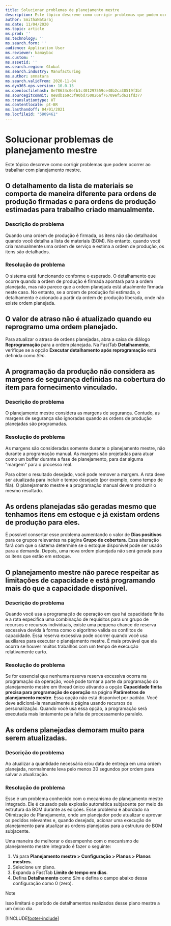 ```yaml
---
title: Solucionar problemas de planejamento mestre
description: Este tópico descreve como corrigir problemas que podem ocorrer ao trabalhar com planejamento mestre.
author: SmithaNataraj
ms.date: 11/04/2020
ms.topic: article
ms.prod: ''
ms.technology: ''
ms.search.form: ''
audience: Application User
ms.reviewer: kamaybac
ms.custom: ''
ms.assetid: ''
ms.search.region: Global
ms.search.industry: Manufacturing
ms.author: smnatara
ms.search.validFrom: 2020-11-04
ms.dyn365.ops.version: 10.0.15
ms.openlocfilehash: 8e78634c0efb1c401297559ce40b2ca30519f3bf
ms.sourcegitcommit: 0e8db169c3f90bd750826af76709ef5d621fd377
ms.translationtype: HT
ms.contentlocale: pt-BR
ms.lasthandoff: 04/01/2021
ms.locfileid: "5809461"
---
```

# <a name="troubleshoot-master-planning"></a>Solucionar problemas de planejamento mestre

Este tópico descreve como corrigir problemas que podem ocorrer ao trabalhar com planejamento mestre.

## <a name="bill-of-materials-explosion-behaves-differently-for-firmed-production-orders-and-for-estimated-production-orders-for-manually-created-work"></a>O detalhamento da lista de materiais se comporta de maneira diferente para ordens de produção firmadas e para ordens de produção estimadas para trabalho criado manualmente.

### <a name="issue-description"></a>Descrição do problema

Quando uma ordem de produção é firmada, os itens não são detalhados quando você detalha a lista de materiais (BOM). No entanto, quando você cria manualmente uma ordem de serviço e estima a ordem de produção, os itens são detalhados.

### <a name="issue-resolution"></a>Resolução do problema

O sistema está funcionando conforme o esperado. O detalhamento que ocorre quando a ordem de produção é firmada apontará para a ordem planejada, mas não parece que a ordem planejada está atualmente firmada neste caso. No entanto, se a ordem de produção foi estimada, o detalhamento é acionado a partir da ordem de produção liberada, onde não existe ordem planejada.

## <a name="the-delay-value-isnt-updated-when-i-reschedule-a-planned-order"></a>O valor de atraso não é atualizado quando eu reprogramo uma ordem planejado.

Para atualizar o atraso de ordens planejadas, abra a caixa de diálogo **Reprogramação** para a ordem planejada. Na FastTab **Detalhamento**, verifique se a opção **Executar detalhamento após reprogramação** está definida como *Sim*.

## <a name="production-scheduling-doesnt-consider-the-safety-margins-that-are-set-on-the-item-coverage-for-pegged-supply"></a>A programação da produção não considera as margens de segurança definidas na cobertura do item para fornecimento vinculado.

### <a name="issue-description"></a>Descrição do problema

O planejamento mestre considera as margens de segurança. Contudo, as margens de segurança são ignoradas quando as ordens de produção planejadas são programadas.

### <a name="issue-resolution"></a>Resolução do problema

As margens são consideradas somente durante o planejamento mestre, não durante a programação manual. As margens são projetadas para atuar como um buffer durante a fase de planejamento, para dar alguma "margem" para o processo real.

Para obter o resultado desejado, você pode remover a margem. A rota deve ser atualizada para incluir o tempo desejado (por exemplo, como tempo de fila). O planejamento mestre e a programação manual devem produzir o mesmo resultado.

## <a name="planned-orders-are-generated-even-though-we-have-items-in-stock-and-production-orders-already-exist-for-them"></a>As ordens planejadas são geradas mesmo que tenhamos itens em estoque e já existam ordens de produção para eles.

É possível consertar esse problema aumentando o valor de **Dias positivos** para os grupos relevantes na página **Grupo de cobertura**. Essa alteração fará com que o sistema determine se o estoque disponível pode ser usado para a demanda. Depois, uma nova ordem planejada não será gerada para os itens que estão em estoque.

## <a name="master-planning-doesnt-seem-to-respect-capacity-limitations-and-is-scheduling-more-than-the-available-capacity"></a>O planejamento mestre não parece respeitar as limitações de capacidade e está programando mais do que a capacidade disponível.

### <a name="issue-description"></a>Descrição do problema

Quando você usa a programação de operação em que há capacidade finita e a rota especifica uma combinação de requisitos para um grupo de recursos e recursos individuais, existe uma pequena chance de reserva excessiva devida à forma como o algoritmo valida os conflitos de capacidade. Essa reserva excessiva pode ocorrer quando você usa auxiliares para executar o planejamento mestre. É mais provável que ela ocorra se houver muitos trabalhos com um tempo de execução relativamente curto.

### <a name="issue-resolution"></a>Resolução do problema

Se for essencial que nenhuma reserva reserva excessiva ocorra na programação da operação, você pode tornar a parte da programação do planejamento mestre em thread único ativando a opção **Capacidade finita precisa para programação de operação** na página **Parâmetros de planejamento mestre**. Essa opção não está disponível por padrão. Você deve adicioná-la manualmente à página usando recursos de personalização. Quando você usa essa opção, a programação será executada mais lentamente pela falta de processamento paralelo.

## <a name="planned-orders-take-a-long-time-to-update"></a>As ordens planejadas demoram muito para serem atualizadas.

### <a name="issue-description"></a>Descrição do problema

Ao atualizar a quantidade necessária e/ou data de entrega em uma ordem planejada, normalmente leva pelo menos 30 segundos por ordem para salvar a atualização.

### <a name="issue-resolution"></a>Resolução do problema

Esse é um problema conhecido com o mecanismo de planejamento mestre integrado. Ele é causado pela explosão automática subjacente por meio da estrutura da BOM durante as edições. Esse problema é abordado na Otimização de Planejamento, onde um planejador pode atualizar e aprovar os pedidos relevantes e, quando desejado, acionar uma execução de planejamento para atualizar as ordens planejadas para a estrutura de BOM subjacente.

Uma maneira de melhorar o desempenho com o mecanismo de planejamento mestre integrado é fazer o seguinte:

1. Vá para **Planejamento mestre \> Configuração \> Planos \> Planos mestres**.
1. Selecione um plano.
1. Expanda a FastTab **Limite de tempo em dias**.
1. Defina **Detalhamento** como *Sim* e defina o campo abaixo dessa configuração como 0 (zero).

> [!NOTE]
> Isso limitará o período de detalhamentos realizados desse plano mestre a um único dia.


[!INCLUDE[footer-include](../../includes/footer-banner.md)]